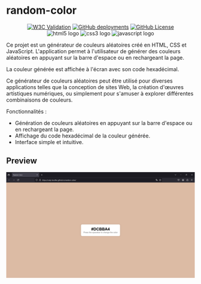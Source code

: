 # random-color

<div align="center">
  <a href="https://validator.nu/?doc=https%3A%2F%2Frudy-boullier.github.io%2Frandom-color%2F"><img alt="W3C Validation" src="https://img.shields.io/w3c-validation/default?targetUrl=https%3A%2F%2Fvalidator.nu%2F"></a>
  <a href="https://rudy-boullier.github.io/random-color/"><img alt="GitHub deployments" src="https://img.shields.io/github/deployments/rudy-boullier/random-color/github-pages"></a>
  <a href="https://github.com/rudy-boullier/random-color?tab=MIT-1-ov-file"><img alt="GitHub License" src="https://img.shields.io/github/license/rudy-boullier/random-color"></a>
</div>

<div align="center">
  <img src="https://skillicons.dev/icons?i=html" height="40" alt="html5 logo"  />
  <img src="https://skillicons.dev/icons?i=css" height="40" alt="css3 logo"  />
  <img src="https://skillicons.dev/icons?i=js" height="40" alt="javascript logo"  />
</div>

Ce projet est un générateur de couleurs aléatoires créé en HTML, CSS et JavaScript. L'application permet à l'utilisateur de générer des couleurs aléatoires en appuyant sur la barre d'espace ou en rechargeant la page.

La couleur générée est affichée à l'écran avec son code hexadécimal.

Ce générateur de couleurs aléatoires peut être utilisé pour diverses applications telles que la conception de sites Web, la création d'œuvres artistiques numériques, ou simplement pour s'amuser à explorer différentes combinaisons de couleurs.

Fonctionnalités :

- Génération de couleurs aléatoires en appuyant sur la barre d'espace ou en rechargeant la page.
- Affichage du code hexadécimal de la couleur générée.
- Interface simple et intuitive.

## Preview

<div align="center">
  <img src="./assets/app.png" />
</div>
